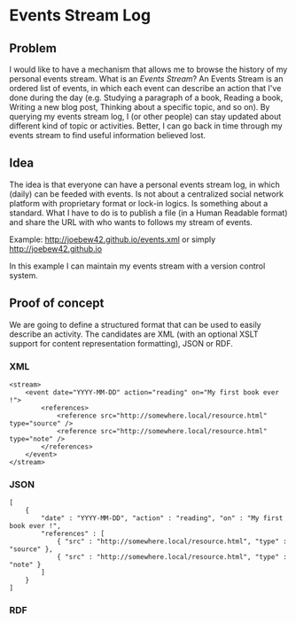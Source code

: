 # Events Stream Log

## Problem

I would like to have a mechanism that allows me to browse the history of my personal events stream.
What is an *Events Stream*? An Events Stream is an ordered list of events, in which each event can
describe an action that I've done during the day (e.g. Studying a paragraph of a book, Reading a book,
Writing a new blog post, Thinking about a specific topic, and so on). By querying my events stream log,
I (or other people) can stay updated about different kind of topic or activities. Better, I can go back
in time through my events stream to find useful information believed lost.

## Idea

The idea is that everyone can have a personal events stream log, in which (daily) can be feeded with
events. Is not about a centralized social network platform with proprietary format or lock-in logics.
Is something about a standard. What I have to do is to publish a file (in a Human Readable format) and
share the URL with who wants to follows my stream of events.

Example: http://joebew42.github.io/events.xml or simply http://joebew42.github.io

In this example I can maintain my events stream with a version control system.

## Proof of concept

We are going to define a structured format that can be used to easily describe an activity.
The candidates are XML (with an optional XSLT support for content representation formatting),
JSON or RDF.

### XML

```
<stream>
    <event date="YYYY-MM-DD" action="reading" on="My first book ever !">
        <references>
            <reference src="http://somewhere.local/resource.html" type="source" />
            <reference src="http://somewhere.local/resource.html" type="note" />
        </references>
    </event>
</stream>
```

### JSON

```
[
    {
        "date" : "YYYY-MM-DD", "action" : "reading", "on" : "My first book ever !",
        "references" : [
            { "src" : "http://somewhere.local/resource.html", "type" : "source" },
            { "src" : "http://somewhere.local/resource.html", "type" : "note" }
        ]
    }
]
```

### RDF

